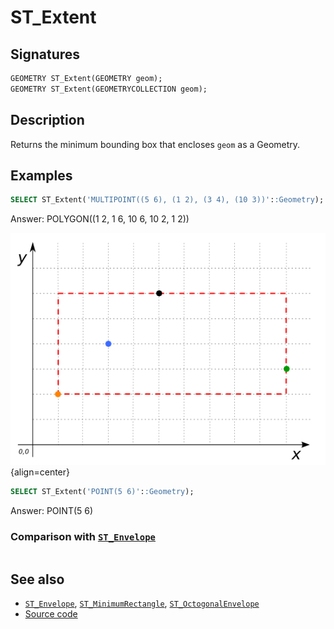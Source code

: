 # ST_Extent

## Signatures

```sql
GEOMETRY ST_Extent(GEOMETRY geom);
GEOMETRY ST_Extent(GEOMETRYCOLLECTION geom);
```

## Description

Returns the minimum bounding box that encloses `geom` as a Geometry.

## Examples

```sql
SELECT ST_Extent('MULTIPOINT((5 6), (1 2), (3 4), (10 3))'::Geometry);
```
Answer: POLYGON((1 2, 1 6, 10 6, 10 2, 1 2))

![](./ST_Extent1.png){align=center}

```sql
SELECT ST_Extent('POINT(5 6)'::Geometry);
```
Answer: POINT(5 6)

### Comparison with [`ST_Envelope`](./ST_Envelope)

```{include} extent-envelope-cf.md
```

## See also

* [`ST_Envelope`](../ST_Envelope),
  [`ST_MinimumRectangle`](../ST_MinimumRectangle),
  [`ST_OctogonalEnvelope`](../ST_OctogonalEnvelope)
* <a href="https://github.com/orbisgis/h2gis/blob/master/h2gis-functions/src/main/java/org/h2gis/functions/spatial/properties/ST_Extent.java" target="_blank">Source code</a>
